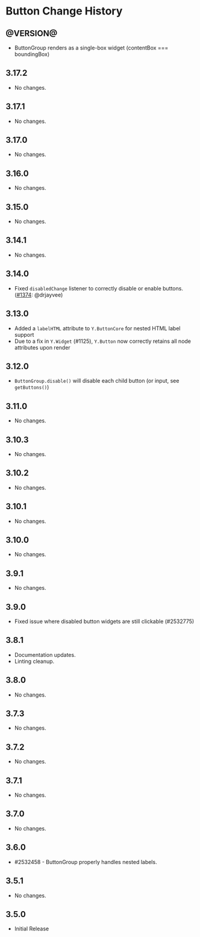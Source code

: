 Button Change History
====================

@VERSION@
------

* ButtonGroup renders as a single-box widget (contentBox === boundingBox)

3.17.2
------

* No changes.

3.17.1
------

* No changes.

3.17.0
------

* No changes.

3.16.0
------

* No changes.

3.15.0
------

* No changes.

3.14.1
------

* No changes.

3.14.0
------

* Fixed `disabledChange` listener to correctly disable or enable
  buttons. ([#1374][]: @drjayvee)

[#1374]: https://github.com/yui/yui3/pull/1374

3.13.0
------

* Added a `labelHTML` attribute to `Y.ButtonCore` for nested HTML label support
* Due to a fix in `Y.Widget` (#1125), `Y.Button` now correctly retains all node attributes upon render

3.12.0
------

* `ButtonGroup.disable()` will disable each child button (or input, see `getButtons()`)

3.11.0
------

* No changes.

3.10.3
------

* No changes.

3.10.2
------

* No changes.

3.10.1
------

* No changes.

3.10.0
------

* No changes.

3.9.1
-----

* No changes.

3.9.0
-----

 * Fixed issue where disabled button widgets are still clickable (#2532775)

3.8.1
-----

* Documentation updates.
* Linting cleanup.

3.8.0
-----

* No changes.

3.7.3
-----

* No changes.

3.7.2
-----

* No changes.

3.7.1
-----

* No changes.

3.7.0
-----

* No changes.

3.6.0
-----
  * #2532458 - ButtonGroup properly handles nested labels.

3.5.1
-----

  * No changes.

3.5.0
-----

  * Initial Release
